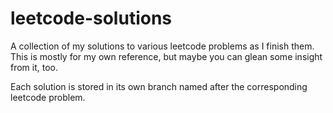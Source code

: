 # leetcode-solutions

A collection of my solutions to various leetcode problems as I finish them. This is mostly for my own reference, but maybe you can glean some insight from it, too.

Each solution is stored in its own branch named after the corresponding leetcode problem.
